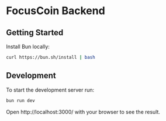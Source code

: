 # FocusCoin Backend

## Getting Started
Install Bun locally:
```bash
curl https://bun.sh/install | bash
```

## Development
To start the development server run:
```bash
bun run dev
```

Open http://localhost:3000/ with your browser to see the result.